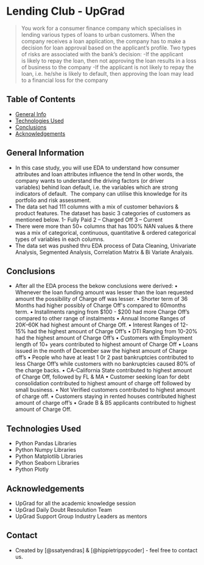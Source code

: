 # Lending Club - UpGrad
> You work for a consumer finance company which specialises in lending various types of loans to urban customers. When the company receives a loan application, the company has to make a decision for loan approval based on the applicant’s profile. Two types of risks are associated with the bank’s decision:
-If the applicant is likely to repay the loan, then not approving the loan results in a loss of business to the company
-If the applicant is not likely to repay the loan, i.e. he/she is likely to default, then approving the loan may lead to a financial loss for the company


## Table of Contents
* [General Info](#general-information)
* [Technologies Used](#technologies-used)
* [Conclusions](#conclusions)
* [Acknowledgements](#acknowledgements)

## General Information
- In this case study, you will use EDA to understand how consumer attributes and loan attributes influence the tend
In other words, the company wants to understand the driving factors (or driver variables) behind loan default, i.e. the variables which are strong indicators of default.  The company can utilise this knowledge for its portfolio and risk assessment. 
- The data set had 111 columns with a mix of customer behaviors &  product features. The dataset has basic 3 categories of customers as mentioned below.
1- Fully Paid
2 – Charged Off
3 – Current
- There were more than 50+ columns that has 100% NAN values & there was a mix of categorical, continuous, quantitative & ordered categorical types of variables in each columns.
- The data set was pushed thru EDA process of Data Cleaning, Univariate Analysis, Segmented Analysis, Correlation Matrix & Bi Variate Analyais.

## Conclusions
- After all the EDA process the bekow conclusions were derived: 
•	Whenever the loan funding amount was lesser than the loan requested amount the possibility of Charge off was lesser.
•	Shorter term of 36 Months had higher possibly of Charge Off's compared to 60months term.
•	Installments ranging from $100 - $200 had more Charge Off’s compared to other range of instalments
•	Annual Income Ranges of $20K –$60K had highest amount of Charge Off.
•	Interest Ranges of 12-15% had the highest amount of Charge Off’s
•	DTI Ranging from 10-20% had the highest amount of Charge Off’s
•	Customers with Employment length of 10+ years contributed to highest amount of Charge Off
•	Loans issued in the month of December saw the highest amount of Charge off’s
•	People who have at least 1 0r 2 past bankruptcies contributed to less Charge Off’s while customers with no bankruptcies caused 80% of the charge backs.
•	CA-California State contributed to highest amount of Charge Off, followed by FL & MA
•	Customer seeking loan for debt consolidation contributed to highest amount of charge off followed by small business.
•	Not Verified customers contributed to highest amount of charge off.
•	Customers staying in rented houses contributed highest amount of charge off’s
•	Grade B & B5 applicants contributed to highest amount of Charge Off.

## Technologies Used
- Python Pandas Libraries
- Python Numpy Libraries
- Python Matplotlib Libraries
- Python Seaborn Libraries
- Python Plotly

## Acknowledgements
- UpGrad for all the academic knowledge session
- UpGrad Daily Doubt Resoulution Team
- UpGrad Support Group Industry Leaders as mentors

## Contact
- Created by [@ssatyendras] & [@hippietrippycoder] - feel free to contact us.

